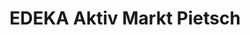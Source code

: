 ---
title: "EDEKA Aktiv Markt Pietsch"
url: /mannheim/edeka-aktiv-markt-pietsch/
shop: Supermarkt
---